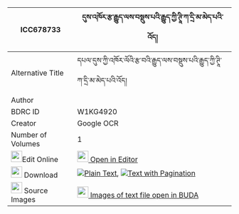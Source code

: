 |ICC678733|དུས་འཁོར་རྩ་རྒྱུད་ལས་བསྡུས་པའི་རྒྱུད་ཀྱི་ཊཱི་ཀ་དྲི་མ་མེད་པའི་འོད། 
| --- | --- 
|Alternative Title |དཔལ་དུས་ཀྱི་འཁོར་ལོའི་རྩ་བའི་རྒྱུད་ལས་བསྡུས་པའི་རྒྱུད་ཀྱི་ཊཱི་ཀ་དྲི་མ་མེད་པའི་འོད།
|Author | 
|BDRC ID | W1KG4920
|Creator | Google OCR
|Number of Volumes| 1
|<img width="25" src="https://img.icons8.com/color/25/000000/edit-property.png">Edit Online| [<img width="25" src="https://avatars.githubusercontent.com/u/45091458?s=200&v=4"> Open in Editor](http://editor.openpecha.org/ICC678733)
|<img width="25" src="https://img.icons8.com/fluent/48/000000/download-2.png"/>  Download | [![](https://img.icons8.com/color/20/000000/txt.png)Plain Text](https://github.com/Openpecha/ICC678733/releases/download/v2/dukhor_tsagyu_la_sa_dupa_i_gyu_plain_ICC678733.zip), [![](https://img.icons8.com/color/20/000000/txt.png)Text with Pagination](https://github.com/Openpecha/ICC678733/releases/download/v2/dukhor_tsagyu_la_sa_dupa_i_gyu_pages_ICC678733.zip)
|<img width="25" src="https://img.icons8.com/plasticine/100/000000/pictures-folder.png"/>  Source Images | [<img width="25" src="https://library.bdrc.io/icons/BUDA-small.svg"> Images of text file open in BUDA](https://library.bdrc.io/show/bdr:W1KG4920)
